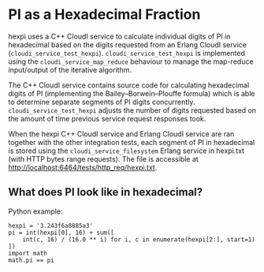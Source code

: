 # PI as a Hexadecimal Fraction

hexpi uses a C++ CloudI service to calculate individual digits of PI in
hexadecimal based on the digits requested from an
Erlang CloudI service (`cloudi_service_test_hexpi`).
`cloudi_service_test_hexpi` is implemented using the
`cloudi_service_map_reduce` behaviour to manage the map-reduce input/output
of the iterative algorithm.

The C++ CloudI service contains source code for calculating
hexadecimal digits of PI (implementing the Bailey–Borwein–Plouffe formula)
which is able to determine separate segments of PI digits concurrently.
`cloudi_service_test_hexpi` adjusts the number of digits requested
based on the amount of time previous service request responses took.

When the hexpi C++ CloudI service and Erlang CloudI service are ran together
with the other integration tests, each segment of PI in hexadecimal is stored
using the `cloudi_service_filesystem` Erlang service in hexpi.txt
(with HTTP bytes range requests).  The file is accessible at
[http://localhost:6464/tests/http_req/hexpi.txt](http://localhost:6464/tests/http_req/hexpi.txt).

## What does PI look like in hexadecimal?

Python example:

    hexpi = '3.243f6a8885a3'
    pi = int(hexpi[0], 16) + sum([
        int(c, 16) / (16.0 ** i) for i, c in enumerate(hexpi[2:], start=1)
    ])
    import math
    math.pi == pi
